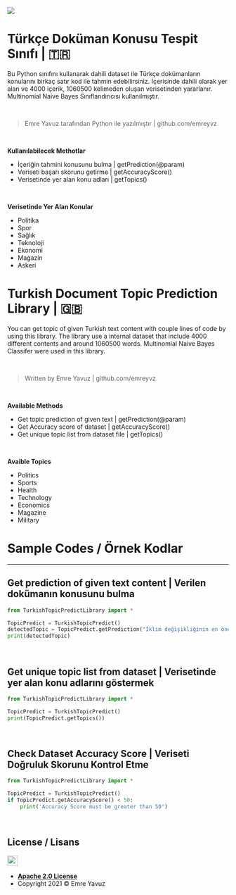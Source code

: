 ![](https://i.ibb.co/gSPSqrB/banner.png)

# Türkçe Doküman Konusu Tespit Sınıfı | 🇹🇷

Bu Python sınıfını kullanarak dahili dataset ile Türkçe dokümanların konularını birkaç satır kod ile tahmin edebilirsiniz. İçerisinde dahili olarak yer alan ve 4000 içerik, 1060500 kelimeden oluşan verisetinden yararlanır. Multinomial Naive Bayes Sınıflandırıcısı kullanılmıştır.

</br>

> Emre Yavuz tarafından Python ile yazılmıştır  | github.com/emreyvz

</br>

**Kullanılabilecek Methotlar**

- İçeriğin tahmini konusunu bulma | getPrediction(@param)
- Veriseti başarı skorunu getirme | getAccuracyScore()
- Verisetinde yer alan konu adları | getTopics()

</br>

**Verisetinde Yer Alan Konular**

- Politika
- Spor
- Sağlık
- Teknoloji
- Ekonomi
- Magazin
- Askeri

# Turkish Document Topic Prediction Library | 🇬🇧

You can get topic of given Turkish text content with couple lines of code by using this library. The library use a internal dataset that include 4000 different contents and around 1060500 words. Multinomial Naive Bayes Classifer were used in this library.

</br>

> Written by Emre Yavuz  | github.com/emreyvz

</br>

**Available Methods**

- Get topic prediction of given text | getPrediction(@param)
- Get Accuracy score of dataset | getAccuracyScore()
- Get unique topic list from dataset file | getTopics()

</br>

**Avaible Topics**

- Politics
- Sports
- Health
- Technology
- Economics
- Magazine
- Military

# Sample Codes / Örnek Kodlar
---
## Get prediction of given text content | Verilen dokümanın konusunu bulma

```python
from TurkishTopicPredictLibrary import *

TopicPredict = TurkishTopicPredict()
detectedTopic = TopicPredict.getPrediction("İklim değişikliğinin en önemli nedenlerinden biri, sera gazlarına yol açan fosil yakıtlar. Bu nedenle fosil yakıtlara yeni alternatifler aranıyor. Bu alternatiflerden biri de biyoyakıt üretiminde kullanılabilen yosunlar. Yosunlar, verimli tarım arazilerine ihtiyaç duymadıkları için tarımsal faaliyetler ile rekabet etmiyorlar. Güneş ışığı ve karbondioksit kullanarak fotosentez yaptıklarından sürdürülebilir koşullar altında üretiliyorlar. Biyorafineriler, konvansiyonel rafinerilerde işlenen fosil yakıtlara alternatif biyoyakıt üretimi yanında katma değerli ek ürünlerin de elde edildiği, sıfır atık temelli ve sürdürülebilir kalkınma odaklı bir model sunuyor.")
print(detectedTopic)
```

</br>

## Get unique topic list from dataset | Verisetinde yer alan konu adlarını göstermek

```python
from TurkishTopicPredictLibrary import *

TopicPredict = TurkishTopicPredict()
print(TopicPredict.getTopics())
```

</br>

## Check Dataset Accuracy Score | Veriseti Doğruluk Skorunu Kontrol Etme

```python
from TurkishTopicPredictLibrary import *

TopicPredict = TurkishTopicPredict()
if TopicPredict.getAccuracyScore() < 50:
    print('Accuracy Score must be greater than 50')
```

</br>

## License / Lisans

<img src="https://opensource.org/files/osi_keyhole_300X300_90ppi_0.png" height="24" width="24">

- **[Apache 2.0 License](https://www.apache.org/licenses/LICENSE-2.0)**
- Copyright 2021 © Emre Yavuz
